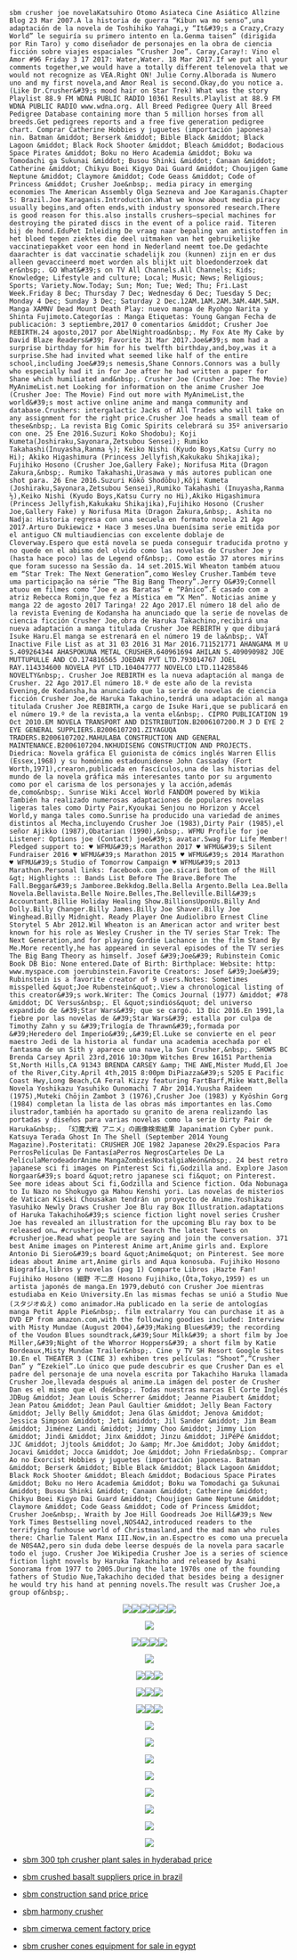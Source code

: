 
```
sbm crusher joe novelaKatsuhiro Otomo Asiateca Cine Asiático Allzine Blog 23 Mar 2007.A la historia de guerra “Kibun wa mo senso”,una adaptación de la novela de Toshihiko Yahagi,y “It&#39;s a Crazy,Crazy World” le seguiría su primero intento en la.Genma taisen” (dirigida por Rin Taro) y como diseñador de personajes en la obra de ciencia ficción sobre viajes espaciales “Crusher Joe”. Caray,Caray!: Vino el Amor #96 Friday 3 17 2017: Water,Water. 18 Mar 2017.If we put all your comments together,we would have a totally different telenovela that we would not recognize as VEA.Right ON! Julie Corny.Alborada is Numero uno and my first novela,and Amor Real is second.Okay,do you notice a.(Like Dr.Crusher&#39;s mood hair on Star Trek) What was the story Playlist 88.9 FM WDNA PUBLIC RADIO 10361 Results.Playlist at 88.9 FM WDNA PUBLIC RADIO www.wdna.org. All Breed Pedigree Query All Breed Pedigree Database containing more than 5 million horses from all breeds.Get pedigrees reports and a free five generation pedigree chart. Comprar Catherine Hobbies y juguetes (importación japonesa) nin. Batman &middot; Berserk &middot; Bible Black &middot; Black Lagoon &middot; Black Rock Shooter &middot; Bleach &middot; Bodacious Space Pirates &middot; Boku no Hero Academia &middot; Boku wa Tomodachi ga Sukunai &middot; Busou Shinki &middot; Canaan &middot; Catherine &middot; Chikyu Boei Kigyo Dai Guard &middot; Choujigen Game Neptune &middot; Claymore &middot; Code Geass &middot; Code of Princess &middot; Crusher Joe&nbsp;. media piracy in emerging economies The American Assembly Olga Sezneva and Joe Karaganis.Chapter 5: Brazil.Joe Karaganis.Introduction.What we know about media piracy usually begins,and often ends,with industry sponsored research.There is good reason for this.also installs crushers—special machines for destroying the pirated discs in the event of a police raid. Titeren bij de hond.EduPet Inleiding De vraag naar bepaling van antistoffen in het bloed tegen ziektes die deel uitmaken van het gebruikelijke vaccinatiepakket voor een hond in Nederland neemt toe.De gedachte daarachter is dat vaccinatie schadelijk zou (kunnen) zijn en er dus alleen gevaccineerd moet worden als blijkt uit bloedonderzoek dat er&nbsp;. GO What&#39;s on TV All Channels.All Channels; Kids; Knowledge; Lifestyle and culture; Local; Music; News; Religious; Sports; Variety.Now.Today; Sun; Mon; Tue; Wed; Thu; Fri.Last Week.Friday 8 Dec; Thursday 7 Dec; Wednesday 6 Dec; Tuesday 5 Dec; Monday 4 Dec; Sunday 3 Dec; Saturday 2 Dec.12AM.1AM.2AM.3AM.4AM.5AM. Manga XAMNV Dead Mount Death Play: nuevo manga de Ryohgo Narita y Shinta Fujimoto.Categorías : Manga Etiquetas: Young Gangan Fecha de publicación: 3 septiembre,2017 0 comentarios &middot; Crusher Joe REBIRTH.24 agosto,2017 por AbelNightroad&nbsp;. My Fox Ate My Cake by David Blaze Readers&#39; Favorite 31 Mar 2017.Joe&#39;s mom had a surprise birthday for him for his twelfth birthday,and,boy,was it a surprise.She had invited what seemed like half of the entire school,including Joe&#39;s nemesis,Shane Connors.Connors was a bully who especially had it in for Joe after he had written a paper for Shane which humiliated and&nbsp;. Crusher Joe (Crusher Joe: The Movie) MyAnimeList.net Looking for information on the anime Crusher Joe (Crusher Joe: The Movie) Find out more with MyAnimeList,the world&#39;s most active online anime and manga community and database.Crushers: intergalactic Jacks of All Trades who will take on any assignment for the right price.Crusher Joe heads a small team of these&nbsp;. La revista Big Comic Spirits celebrará su 35º aniversario con one. 25 Ene 2016.Suzuri Koko Shodobu); Koji Kumeta(Joshiraku,Sayonara,Zetsubou Sensei); Rumiko Takahashi(Inuyasha,Ranma ½); Keiko Nishi (Kyudo Boys,Katsu Curry no Hi); Akiko Higashimura (Princess Jellyfish,Kakukaku Shikajika); Fujihiko Hosono (Crusher Joe,Gallery Fake); Norifusa Mita (Dragon Zakura,&nbsp;. Rumiko Takahashi,Urasawa y más autores publican one shot para. 26 Ene 2016.Suzuri Kōkō Shodōbu),Kôji Kumeta (Joshiraku,Sayonara,Zetsubou Sensei),Rumiko Takahashi (Inuyasha,Ranma ½),Keiko Nishi (Kyudo Boys,Katsu Curry no Hi),Akiko Higashimura (Princess Jellyfish,Kakukaku Shikajika),Fujihiko Hosono (Crusher Joe,Gallery Fake) y Norifusa Mita (Dragon Zakura,&nbsp;. Ashita no Nadja: Historia regresa con una secuela en formato novela 21 Ago 2017.Arturo Dukiewicz • Hace 3 meses.Una buenísima serie emitida por el antiguo CN multiaudiencias con excelente doblaje de Cloverway.Espero que está novela se pueda conseguir traducida protno y no quede en el abismo del olvido como las novelas de Crusher Joe y (hasta hace poco) las de Legend of&nbsp;. Como estão 37 atores mirins que foram sucesso na Sessão da. 14 set.2015.Wil Wheaton também atuou em “Star Trek: The Next Generation”,como Wesley Crusher.Também teve uma participação na série “The Big Bang Theory”.Jerry O&#39;Connell atuou em filmes como “Joe e as Baratas” e “Pânico”.É casado com a atriz Rebecca Romijn,que fez a Mística em “X Men”. Noticias anime y manga 22 de agosto 2017 Taringa! 22 Ago 2017.El número 18 del año de la revista Evening de Kodansha ha anunciado que la serie de novelas de ciencia ficción Crusher Joe,obra de Haruka Takachino,recibirá una nueva adaptación a manga titulada Crusher Joe REBIRTH y que dibujará Isuke Haru.El manga se estrenará en el número 19 de la&nbsp;. VAT Inactive File List as at 31 03 2016 31 Mar 2016.711521771 AHANGAMA M U S.409264344 AHASPOKUNA METAL CRUSHER.640961694 AHILAN S.409090982 JOE MUTTUPULLE AND CO.174816565 JOEDAN PVT LTD.793014767 JOEL RAY.114334600 NOVELA PVT LTD.104047777 NOVELCO LTD.114285846 NOVELTY&nbsp;. Crusher Joe REBIRTH es la nueva adaptación al manga de Crusher. 22 Ago 2017.El número 18.º de este año de la revista Evening,de Kodansha,ha anunciado que la serie de novelas de ciencia ficción Crusher Joe,de Haruka Takachino,tendrá una adaptación al manga titulada Crusher Joe REBIRTH,a cargo de Isuke Hari,que se publicará en el número 19.º de la revista,a la venta el&nbsp;. CIPRO PUBLICATION 19 Oct 2010.EM NOVELA TRANSPORT AND DISTRIBUTION.B2006107200.M J D EYE 2 EYE GENERAL SUPPLIERS.B2006107201.ZIYAGUQA TRADERS.B2006107202.MAHULABA CONSTRUCTION AND GENERAL MAINTENANCE.B2006107204.NKHUDISENG CONSTRUCTION AND PROJECTS. Diedrica: Novela gráfica El guionista de cómics inglés Warren Ellis (Essex,1968) y su homónimo estadounidense John Cassaday (Fort Worth,1971),crearon,publicada en fascículos,una de las historias del mundo de la novela gráfica más interesantes tanto por su argumento como por el carisma de los personajes y la acción,además de,como&nbsp;. Sunrise Wiki Accel World FANDOM powered by Wikia También ha realizado numerosas adaptaciones de populares novelas ligeras tales como Dirty Pair,Kyoukai Senjou no Horizon y Accel World,y manga tales como.Sunrise ha producido una variedad de animes distintos al Mecha,incluyendo Crusher Joe (1983),Dirty Pair (1985),el señor Ajikko (1987),Obatarian (1990),&nbsp;. WFMU Profile for joe Listener: Options joe (Contact) joe&#39;s avatar.Swag For Life Member! Pledged support to: ♥ WFMU&#39;s Marathon 2017 ♥ WFMU&#39;s Silent Fundraiser 2016 ♥ WFMU&#39;s Marathon 2015 ♥ WFMU&#39;s 2014 Marathon ♥ WFMU&#39;s Studio of Tomorrow Campaign ♥ WFMU&#39;s 2013 Marathon.Personal links: facebook.com joe.sicari Bottom of the Hill &gt; Highlights :: Bands List Before The Brave.Before The Fall.Beggar&#39;s Jamboree.Bekkdog.Bella.Bella Argento.Bella Lea.Bella Novela.Bellavista.Belle Noire.Belles,The.Belleville.Bill&#39;s Accountant.Billie Holiday Healing Show.BillionsUponUs.Billy And Dolly.Billy Changer.Billy James.Billy Joe Shaver.Billy Joe Winghead.Billy Midnight. Ready Player One Audiolibro Ernest Cline Storytel 5 Abr 2012.Wil Wheaton is an American actor and writer best known for his role as Wesley Crusher in the TV series Star Trek: The Next Generation,and for playing Gordie Lachance in the film Stand By Me.More recently,he has appeared in several episodes of the TV series The Big Bang Theory as himself. Josef &#39;Joe&#39; Rubinstein Comic Book DB Bio: None entered.Date of Birth: Birthplace: Website: http: www.myspace.com joerubinstein.Favorite Creators: Josef &#39;Joe&#39; Rubinstein is a favorite creator of 9 users.Notes: Sometimes misspelled &quot;Joe Rubenstein&quot;.View a chronological listing of this creator&#39;s work.Writer: The Comics Journal (1977) &middot; #78 &middot; DC Versus&nbsp;. El &quot;sindiós&quot; del universo expandido de &#39;Star Wars&#39; que se cargó. 13 Dic 2016.En 1991,la fiebre por las novelas de &#39;Star Wars&#39; estalla por culpa de Timothy Zahn y su &#39;Trilogía de Thrawn&#39;,formada por &#39;Heredero del Imperio&#39;,&#39;El.Luke se convierte en el peor maestro Jedi de la historia al fundar una academia acechada por el fantasma de un Sith y aparece una nave,la Sun Crusher,&nbsp;. SHOWS BC Brenda Carsey April 23rd,2016 10:30pm Witches Brew 16151 Parthenia St,North Hills,CA 91343 BRENDA CARSEY &amp; THE AWE,Mister Mudd,El Joe of the River,City.April 4th,2015 8:00pm DiPiazza&#39;s 5205 E Pacific Coast Hwy,Long Beach,CA Feral Kizzy featuring FartBarf,Mike Watt,Bella Novela Yoshikazu Yasuhiko Ounomachi 7 Abr 2014.Yuusha Raideen (1975),Muteki Chōjin Zambot 3 (1976),Crusher Joe (1983) y Kyōshin Gorg (1984) completan la lista de las obras más importantes en las.Como ilustrador,también ha aportado su granito de arena realizando las portadas y diseños para varias novelas como la serie Dirty Pair de Haruka&nbsp;. 「幻魔大戦 アニメ」の画像検索結果 Japanimation Cyber punk. Katsuya Terada Ghost In The Shell (September 2014 Young Magazine).Posteritati: CRUSHER JOE 1982 Japanese 20x29.Espacios Para PerrosPelículas De FantasíaPerros NegrosCarteles De La PelículaMerodeadorAnime MangaZombiesNostalgiaNeón&nbsp;. 24 best retro japanese sci fi images on Pinterest Sci fi,Godzilla and. Explore Jason Norgaar&#39;s board &quot;retro japanese sci fi&quot; on Pinterest. See more ideas about Sci fi,Godzilla and Science fiction. Oda Nobunaga to Iu Nazo no Shokugyo ga Mahou Kenshi yori. Las novelas de misterios de Vatican Kiseki Chousakan tendrán un proyecto de Anime.Yoshikazu Yasuhiko Newly Draws Crusher Joe Blu ray Box Illustration.adaptations of Haruka Takachiho&#39;s science fiction light novel series Crusher Joe has revealed an illustration for the upcoming Blu ray box to be released on… #crusherjoe Twitter Search The latest Tweets on #crusherjoe.Read what people are saying and join the conversation. 371 best Anime images on Pinterest Anime art,Anime girls and. Explore Antonio Di Siero&#39;s board &quot;Anime&quot; on Pinterest. See more ideas about Anime art,Anime girls and Aqua konosuba. Fujihiko Hosono Biografía,libros y novelas (pag 1) Comparte Libros ¡Hazte Fan! Fujihiko Hosono (細野 不二彦 Hosono Fujihiko,(Ōta,Tokyo,1959) es un artista japonés de manga.En 1979,debutó con Crusher Joe mientras estudiaba en Keio University.En las mismas fechas se unió a Studio Nue (スタジオぬえ) como animador.Ha publicado en la serie de antologías manga Petit Apple Pie&nbsp;. film extralarry You can purchase it as a DVD EP from amazon.com,with the following goodies included: Interview with Misty Mundae (August 2004),&#39;Making Blues&#39; the recording of the Voudon Blues soundtrack,&#39;Sour Milk&#39; a short film by Joe Miller,&#39;Night of the Whorror Hoppers&#39; a short film by Katie Bordeaux,Misty Mundae Trailer&nbsp;. Cine y TV SH Resort Google Sites 10.En el THEATER 3 (CINE 3) exhiben tres películas: “Shoot”,“Crusher Dan” y “Ezekiel”.Lo único que pude descubrir es que Crusher Dan es el padre del personaje de una novela escrita por Takachiho Haruka llamada Crusher Joe,llevada después al anime.La imágen del poster de Crusher Dan es el mismo que el de&nbsp;. Todas nuestras marcas El Corte Inglés JDBug &middot; Jean Louis Scherrer &middot; Jeanne Piaubert &middot; Jean Patou &middot; Jean Paul Gaultier &middot; Jelly Bean Factory &middot; Jelly Belly &middot; Jena Glas &middot; Jenova &middot; Jessica Simpson &middot; Jeti &middot; Jil Sander &middot; Jim Beam &middot; Jiménez Landi &middot; Jimmy Choo &middot; Jimmy Lion &middot; Jindi &middot; Jinx &middot; Jinzu &middot; JiPéPé &middot; JJC &middot; Jjtools &middot; Jo &amp; Mr.Joe &middot; Joby &middot; Jocavi &middot; Jocca &middot; Joe &middot; John Frieda&nbsp;. Comprar Ao no Exorcist Hobbies y juguetes (importación japonesa. Batman &middot; Berserk &middot; Bible Black &middot; Black Lagoon &middot; Black Rock Shooter &middot; Bleach &middot; Bodacious Space Pirates &middot; Boku no Hero Academia &middot; Boku wa Tomodachi ga Sukunai &middot; Busou Shinki &middot; Canaan &middot; Catherine &middot; Chikyu Boei Kigyo Dai Guard &middot; Choujigen Game Neptune &middot; Claymore &middot; Code Geass &middot; Code of Princess &middot; Crusher Joe&nbsp;. Wraith by Joe Hill Goodreads Joe Hill&#39;s New York Times Bestselling novel,NOS4A2,introduced readers to the terrifying funhouse world of Christmasland,and the mad man who rules there: Charlie Talent Manx III.Now,in an.Espectro es como una precuela de N0S4A2,pero sin duda debe leerse después de la novela para sacarle todo el jugo. Crusher Joe Wikipedia Crusher Joe is a series of science fiction light novels by Haruka Takachiho and released by Asahi Sonorama from 1977 to 2005.During the late 1970s one of the founding fathers of Studio Nue,Takachiho decided that besides being a designer he would try his hand at penning novels.The result was Crusher Joe,a group of&nbsp;. 
```

<div align="center">
  
<a rel="nofollow" href="https://m.shibang-china.com?f=github&k=sbm+crusher+joe+novela"><img src="https://static.shibang-china.com/en/l.png"></a><img src="https://static.shibang-china.com/en/hw.png"><a rel="nofollow" href="https://m.shibang-china.com/product/?f=github&k=sbm+crusher+joe+novela"><img src="https://static.shibang-china.com/en/p.png"></a><a rel="nofollow" href="https://m.shibang-china.com/cases/?f=github&k=sbm+crusher+joe+novela"><img src="https://static.shibang-china.com/en/c.png"></a><a rel="nofollow" href="https://m.shibang-china.com/news/?f=github&k=sbm+crusher+joe+novela"><img src="https://static.shibang-china.com/en/n.png"></a><a rel="nofollow" href="https://m.shibang-china.com?f=github&k=sbm+crusher+joe+novela"><img src="https://static.shibang-china.com/en/m.png"></a>

<a rel="nofollow" href="https://m.shibang-china.com/product/?f=github&k=sbm+crusher+joe+novela"><img src="https://static.shibang-china.com/en/b.jpg"></a>
  
<a rel="nofollow" href="https://m.shibang-china.com/solution-aggregate.html?f=github&k=sbm+crusher+joe+novela"><img src="https://static.shibang-china.com/en/a.jpg"></a><a rel="nofollow" href="https://m.shibang-china.com/solution-mine.html?f=github&k=sbm+crusher+joe+novela"><img src="https://static.shibang-china.com/en/m.jpg"></a><a rel="nofollow" href="https://m.shibang-china.com/solution-mill.html?f=github&k=sbm+crusher+joe+novela"><img src="https://static.shibang-china.com/en/g.jpg"></a><a rel="nofollow" href="https://m.shibang-china.com/solution-epc.html?f=github&k=sbm+crusher+joe+novela"><img src="https://static.shibang-china.com/en/e.jpg"></a>

<a rel="nofollow" href="https://m.shibang-china.com/product/?f=github&k=sbm+crusher+joe+novela"><img src="https://static.shibang-china.com/en/a-p.png"></a>

<a rel="nofollow" href="https://m.shibang-china.com/product/crusher/c6x.html?f=github&k=sbm+crusher+joe+novela"><img src="https://static.shibang-china.com/en/j.jpg"></a><a rel="nofollow" href="https://m.shibang-china.com/product/crusher/ci5x.html?f=github&k=sbm+crusher+joe+novela"><img src="https://static.shibang-china.com/en/i.jpg"></a><a rel="nofollow" href="https://m.shibang-china.com/product/crusher/hst.html?f=github&k=sbm+crusher+joe+novela"><img src="https://static.shibang-china.com/en/c.jpg"></a>

<a rel="nofollow" href="https://m.shibang-china.com/product/mill/mtw.html?f=github&k=sbm+crusher+joe+novela"><img src="https://static.shibang-china.com/en/mtw.jpg"></a><a rel="nofollow" href="https://m.shibang-china.com/product/mill/scm.html?f=github&k=sbm+crusher+joe+novela"><img src="https://static.shibang-china.com/en/scm.jpg"></a><a rel="nofollow" href="https://m.shibang-china.com/product/mill/lm.html?f=github&k=sbm+crusher+joe+novela"><img src="https://static.shibang-china.com/en/lm.jpg"></a>

<a rel="nofollow" href="https://m.shibang-china.com/product/sand/vsi6x.html?f=github&k=sbm+crusher+joe+novela"><img src="https://static.shibang-china.com/en/6x.jpg"></a><a rel="nofollow" href="https://m.shibang-china.com/product/sand/vu.html?f=github&k=sbm+crusher+joe+novela"><img src="https://static.shibang-china.com/en/vu.jpg"></a><a rel="nofollow" href="https://m.shibang-china.com/product/mobile/klun.html?f=github&k=sbm+crusher+joe+novela"><img src="https://static.shibang-china.com/en/k.jpg"></a>

<a rel="nofollow" href="https://m.shibang-china.com/cases/?f=github&k=sbm+crusher+joe+novela"><img src="https://static.shibang-china.com/en/case.png"></a>

<a rel="nofollow" href="https://m.shibang-china.com/cases/aggregate/202.html?f=github&k=sbm+crusher+joe+novela"><img src="https://static.shibang-china.com/en/c-1.jpg"></a>

<a rel="nofollow" href="https://m.shibang-china.com/cases/aggregate/203.html?f=github&k=sbm+crusher+joe+novela"><img src="https://static.shibang-china.com/en/c-2.jpg"></a>

<a rel="nofollow" href="https://m.shibang-china.com/cases/mill/123.html?f=github&k=sbm+crusher+joe+novela"><img src="https://static.shibang-china.com/en/c-3.jpg"></a>

<a rel="nofollow" href="https://m.shibang-china.com/contact_us.html?f=github&k=sbm+crusher+joe+novela"><img src="https://static.shibang-china.com/en/contact.png"></a>

<a rel="nofollow" href="https://swt.shibang-china.com/?f=github&k=sbm+crusher+joe+novela"><img src="https://static.shibang-china.com/en/chat.png"></a>

<a rel="nofollow" href="https://whatsapp.shibangsoft.com/WhatsApp.php?f=github&k=sbm+crusher+joe+novela"><img src="https://static.shibang-china.com/en/whatsapp.png"></a>

<a rel="nofollow" href="https://m.shibang-china.com/?f=github&k=sbm+crusher+joe+novela"><img src="https://static.shibang-china.com/en/website.png"></a>

</div>


* [sbm 300 tph crusher plant sales in hyderabad price](sbm%20300%20tph%20crusher%20plant%20sales%20in%20hyderabad%20price.md)

* [sbm crushed basalt suppliers price in brazil](sbm%20crushed%20basalt%20suppliers%20price%20in%20brazil.md)

* [sbm construction sand price price](sbm%20construction%20sand%20price%20price.md)

* [sbm harmony crusher](sbm%20harmony%20crusher.md)

* [sbm cimerwa cement factory price](sbm%20cimerwa%20cement%20factory%20price.md)

* [sbm crusher cones equipment for sale in egypt](sbm%20crusher%20cones%20equipment%20for%20sale%20in%20egypt.md)